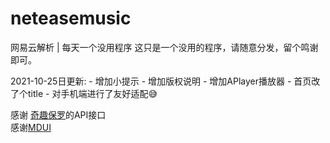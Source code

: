 # neteasemusic
网易云解析 | 每天一个没用程序
这只是一个没用的程序，请随意分发，留个鸣谢即可。  

2021-10-25日更新:
    - 增加小提示
    - 增加版权说明
    - 增加APlayer播放器
    - 首页改了个title
    - 对手机端进行了友好适配😅

感谢
[奇趣保罗](https://paugram.com/)的API接口  
感谢[MDUI](https://mdui.org)
